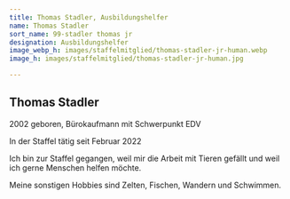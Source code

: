 ```yaml
---
title: Thomas Stadler, Ausbildungshelfer
name: Thomas Stadler
sort_name: 99-stadler thomas jr
designation: Ausbildungshelfer
image_webp_h: images/staffelmitglied/thomas-stadler-jr-human.webp
image_h: images/staffelmitglied/thomas-stadler-jr-human.jpg

---
```

## Thomas Stadler

2002 geboren, Bürokaufmann mit Schwerpunkt EDV

In der Staffel tätig seit Februar 2022

Ich bin zur Staffel gegangen, weil mir die Arbeit mit Tieren gefällt und weil ich gerne Menschen helfen möchte.

Meine sonstigen Hobbies sind Zelten, Fischen, Wandern und Schwimmen.